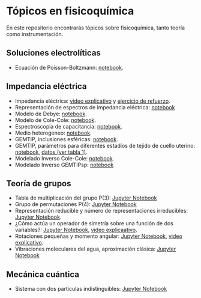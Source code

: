 # Tópicos en fisicoquímica
En este repositorio encontrarás tópicos sobre fisicoquímica, tanto teoría como instrumentación.

## Soluciones electrolíticas
+ Ecuación de Poisson-Boltzmann: [notebook](https://colab.research.google.com/github/davidalejandromiranda/fisicoquimica/blob/master/electrolitos/EcuacionPoissonBoltzmann.ipynb).

## Impedancia eléctrica
+ Impedancia eléctrica: [video explicativo](https://youtu.be/Il2dNcMS3es) y [ejercicio de refuerzo](https://colab.research.google.com/github/davidalejandromiranda/fisicoquimica/blob/master/impedancia/impedancia_def_refuerzo.ipynb).
+ Representación de espectros de impedancia eléctrica: [notebook](https://colab.research.google.com/github/davidalejandromiranda/fisicoquimica/blob/master/impedancia/RepresentacionEspectrosImpedanciaElectrica.ipynb)
+ Modelo de Debye: [notebook](https://colab.research.google.com/github/davidalejandromiranda/fisicoquimica/blob/master/impedancia/ModeloDebye.ipynb).
+ Modelo de Cole-Cole: [notebook](https://colab.research.google.com/github/davidalejandromiranda/fisicoquimica/blob/master/impedancia/ModeloColeCole.ipynb).
+ Espectroscopia de capacitancia: [notebook](https://colab.research.google.com/github/davidalejandromiranda/fisicoquimica/blob/master/impedancia/Espectroscopia_de_Capacitancia.ipynb).
+ Medio heterogeneo: [notebook](https://colab.research.google.com/github/davidalejandromiranda/fisicoquimica/blob/master/impedancia/medio_heterogeneo.ipynb).
+ GEMTIP, inclusiones esféricas: [notebook](https://colab.research.google.com/github/davidalejandromiranda/fisicoquimica/blob/master/impedancia/GEMTIP_InclusionesEsfericas.ipynb).
+ GEMTIP, parámetros para diferentes estadíos de tejido de cuello uterino: [notebook](https://colab.research.google.com/github/davidalejandromiranda/fisicoquimica/blob/master/impedancia/GEMTIP_TissueDataModeling.ipynb), [datos (ver tabla 1)](https://iopscience.iop.org/article/10.1088/1742-6596/434/1/012056/pdf).
+ Modelado Inverso Cole-Cole: [notebook](https://colab.research.google.com/github/davidalejandromiranda/fisicoquimica/blob/master/impedancia/ModeladoInversoColeCole.ipynb).
+ Modelado Inverso GEMTIPsp: [notebook](https://colab.research.google.com/github/davidalejandromiranda/fisicoquimica/blob/master/impedancia/ModeladoInversoGEMTIPsp.ipynb)

## Teoría de grupos
+ Tabla de multiplicación del grupo P(3): [Jupyter Notebook](https://colab.research.google.com/github/davidalejandromiranda/fisicoquimica/blob/master/quantum/tabla_multiplicacion_grupo_P3.ipynb)
+ Grupo de permutaciones P(4): [Jupyter Notebook](https://colab.research.google.com/github/davidalejandromiranda/fisicoquimica/blob/master/quantum/grupo_permutacion_P4.ipynb)
+ Representación reducible y número de representaciones irreducibles: [Jupyter Notebook](https://colab.research.google.com/github/davidalejandromiranda/fisicoquimica/blob/master/quantum/representaciones_reducibles.ipynb).
+ ¿Cómo actúa un operador de simetría sobre una función de dos variables?: [Jupyter Notebook](https://colab.research.google.com/github/davidalejandromiranda/fisicoquimica/blob/master/quantum/Operador_Cn_Sobre_Funcion.ipynb), [video explicaativo](https://youtu.be/aR-XsWcDReM).
+ Rotaciones pequeñas y momento angular: [Jupyter Notebook](https://colab.research.google.com/github/davidalejandromiranda/fisicoquimica/blob/master/quantum/rotation_3d.ipynb), [video explicativo](https://youtu.be/Xqgw87MM1dc).
+ Vibraciones moleculares del agua, aproximación clásica: [Jupyter Notebook](https://colab.research.google.com/github/davidalejandromiranda/fisicoquimica/blob/master/quantum/vibraciones_moleculares_agua.ipynb)

## Mecánica cuántica
+ Sistema con dos particulas indistinguibles: [Jupyter Notebook](https://colab.research.google.com/github/davidalejandromiranda/fisicoquimica/blob/master/quantum/two_qparticles.ipynb)
